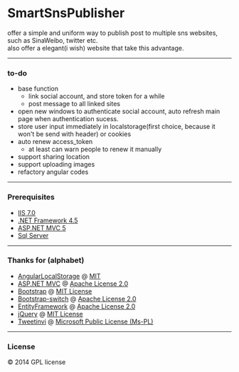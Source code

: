 # SmartSnsPublisher

offer a simple and uniform way to publish post to multiple sns websites, such as SinaWeibo, twitter etc.  
also offer a elegant(i wish) website that take this advantage.

---
### to-do
- base function
    + link social account, and store token for a while
    + post message to all linked sites
- open new windows to authenticate social account, auto refresh main page when authentication sucess.
- store user input immediately in localstorage(first choice, because it won't be send with header) or cookies
- auto renew access_token
    + at least can warn people to renew it manually
- support sharing location
- support uploading images
- refactory angular codes

---
### Prerequisites
* [IIS 7.0](http://www.iis.net/learn)
* [.NET Framework 4.5](http://www.microsoft.com/en-us/download/details.aspx?id=30653)
* [ASP.NET MVC 5](http://www.asp.net/mvc/tutorials/mvc-5)
* [Sql Server](http://www.microsoft.com/en-us/sqlserver/get-sql-server/try-it.aspx)

---
### Thanks for (alphabet)
* [AngularLocalStorage](https://github.com/agrublev/angularLocalStorage) @ [MIT](https://github.com/agrublev/angularLocalStorage/blob/master/LICENSE)
* [ASP.NET MVC](http://aspnetwebstack.codeplex.com/) @ [Apache License 2.0](http://aspnetwebstack.codeplex.com/license)
* [Bootstrap](http://github.com/twbs/bootstrap) @ [MIT License](http://github.com/twbs/bootstrap/blob/master/LICENSE)
* [Bootstrap-switch](http://github.com/nostalgiaz/bootstrap-switch) @ [Apache License 2.0](http://github.com/nostalgiaz/bootstrap-switch/blob/master/LICENSE)
* [EntityFramework](http://entityframework.codeplex.com/) @ [Apache License 2.0](http://entityframework.codeplex.com/license)
* [jQuery](http://github.com/jquery/jquery) @ [MIT License](http://github.com/jquery/jquery/blob/master/MIT-LICENSE.txt)
* [Tweetinvi](https://tweetinvi.codeplex.com/Wikipage?ProjectName=tweetinvi) @ [Microsoft Public License (Ms-PL)](https://tweetinvi.codeplex.com/license)

---
### License
&copy; 2014 GPL license
